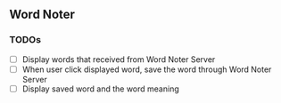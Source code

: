 ## Word Noter
### TODOs
  - [ ] Display words that received from Word Noter Server
  - [ ] When user click displayed word, save the word through Word Noter Server
  - [ ] Display saved word and the word meaning 
